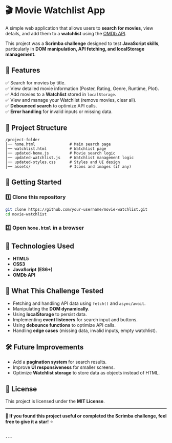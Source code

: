 
# 🎬 Movie Watchlist App  

A simple web application that allows users to **search for movies**, view details, and add them to a **watchlist** using the [OMDb API](https://www.omdbapi.com/).  

This project was a **Scrimba challenge** designed to test **JavaScript skills**, particularly in **DOM manipulation, API fetching, and localStorage management**.  

## 📌 Features  
✅ Search for movies by title.  
✅ View detailed movie information (Poster, Rating, Genre, Runtime, Plot).  
✅ Add movies to a **Watchlist** stored in `localStorage`.  
✅ View and manage your Watchlist (remove movies, clear all).  
✅ **Debounced search** to optimize API calls.  
✅ **Error handling** for invalid inputs or missing data.  

## 📂 Project Structure  
```
/project-folder
│── home.html               # Main search page
│── watchlist.html          # Watchlist page
│── updated-home.js         # Movie search logic
│── updated-watchlist.js    # Watchlist management logic
│── updated-styles.css      # Styles and UI design
│── assets/                 # Icons and images (if any)
```

## 🚀 Getting Started  
### 1️⃣ Clone this repository  
```bash
git clone https://github.com/your-username/movie-watchlist.git
cd movie-watchlist
```
### 2️⃣ Open `home.html` in a browser  

## 🔧 Technologies Used  
- **HTML5**  
- **CSS3**  
- **JavaScript (ES6+)**  
- **OMDb API**  

## 🎯 What This Challenge Tested  
- Fetching and handling API data using `fetch()` and `async/await`.  
- Manipulating the **DOM dynamically**.  
- Using **localStorage** to persist data.  
- Implementing **event listeners** for search input and buttons.  
- Using **debounce functions** to optimize API calls.  
- Handling **edge cases** (missing data, invalid inputs, empty watchlist).  

## 🛠 Future Improvements  
- Add a **pagination system** for search results.  
- Improve **UI responsiveness** for smaller screens.  
- Optimize **Watchlist storage** to store data as objects instead of HTML.  

## 📜 License  
This project is licensed under the **MIT License**.

---

**🌟 If you found this project useful or completed the Scrimba challenge, feel free to give it a star!** ⭐  
```

---